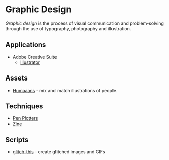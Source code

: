 # Graphic Design

<dfn>Graphic design</dfn> is the process of visual communication and problem-solving through the use of typography, photography and illustration.

## Applications

*   Adobe Creative Suite
    *   [Illustrator](adobe-illustrator.md)

## Assets

*   [Humaaans](https://www.humaaans.com/) - mix and match illustrations of people.

## Techniques

*   [Pen Plotters](pen-plotters.md)
*   [Zine](zine.md)

## Scripts

*   [glitch-this](https://github.com/TotallyNotChase/glitch-this) - create glitched images and GIFs
